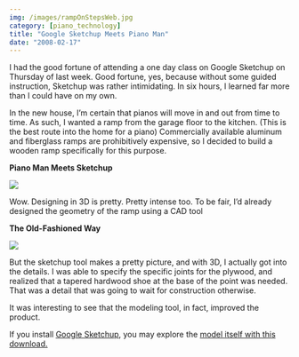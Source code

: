 ```yaml
---
img: /images/rampOnStepsWeb.jpg
category: [piano_technology]
title: "Google Sketchup Meets Piano Man"
date: "2008-02-17"
---
```


I had the good fortune of attending a one day class on Google Sketchup on Thursday of last week. Good fortune, yes, because without some guided instruction, Sketchup was rather intimidating. In six hours, I learned far more than I could have on my own.

In the new house, I’m certain that pianos will move in and out from time to time. As such, I wanted a ramp from the garage floor to the kitchen. (This is the best route into the home for a piano) Commercially available aluminum and fiberglass ramps are prohibitively expensive, so I decided to build a wooden ramp specifically for this purpose.

**Piano Man Meets Sketchup**

![](/images/rampOnStepsWeb.jpg)

Wow. Designing in 3D is pretty. Pretty intense too. To be fair, I’d already designed the geometry of the ramp using a CAD tool

**The Old-Fashioned Way**

![](/images/rampCad.jpg)

  

But the sketchup tool makes a pretty picture, and with 3D, I actually got into the details. I was able to specify the specific joints for the plywood, and realized that a tapered hardwood shoe at the base of the point was needed. That was a detail that was going to wait for construction otherwise.

It was interesting to see that the modeling tool, in fact, improved the product.

If you install [Google Sketchup](http://sketchup.google.com/), you may explore the [model itself with this download.](http://sketchup.google.com/3dwarehouse/details?mid=1008ba4bcf31cae967e81bd5a7d7d50#)



